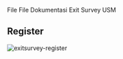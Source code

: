 File File Dokumentasi Exit Survey USM

## Register

![exitsurvey-register](https://user-images.githubusercontent.com/56665324/125745261-d4d783d0-1836-403e-8e55-4711499badcb.gif)
